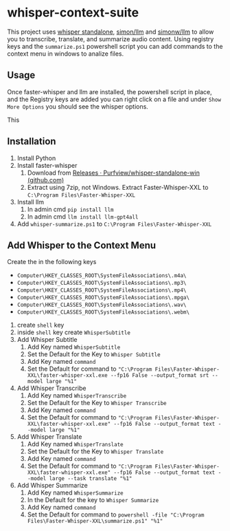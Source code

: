 # whisper-context-suite

This project uses [whisper standalone](https://github.com/Purfview/whisper-standalone-win), [simon/llm](https://github.com/simonw/llm) and [simonw/llm](https://github.com/simonw/llm-gpt4all) to allow you to transcribe, translate, and summarize audio content. Using registry keys and the `summarize.ps1` powershell script you can add commands to the context menu in windows to analize files.

## Usage

Once faster-whisper and llm are installed, the powershell script in place, and the Registry keys are added you can right click on a file and under `Show More Options` you should see the whisper options.

This 

## Installation

1. Install Python
2. Install faster-whisper
	1. Download from [Releases · Purfview/whisper-standalone-win (github.com)](https://github.com/Purfview/whisper-standalone-win/releases)
	2. Extract using 7zip, not Windows. Extract Faster-Whisper-XXL to `C:\Program Files\Faster-Whisper-XXL`
3. Install llm
    1. In admin cmd `pip install llm`
	2. In admin cmd  `llm install llm-gpt4all`
4. Add `whisper-summarize.ps1` to `C:\Program Files\Faster-Whisper-XXL`

## Add Whisper to the Context Menu
Create the in the following keys
- `Computer\HKEY_CLASSES_ROOT\SystemFileAssociations\.m4a\`
- `Computer\HKEY_CLASSES_ROOT\SystemFileAssociations\.mp3\`
- `Computer\HKEY_CLASSES_ROOT\SystemFileAssociations\.mp4\`
- `Computer\HKEY_CLASSES_ROOT\SystemFileAssociations\.mpga\`
- `Computer\HKEY_CLASSES_ROOT\SystemFileAssociations\.wav\`
- `Computer\HKEY_CLASSES_ROOT\SystemFileAssociations\.webm\`

1. create `shell` key
2. inside `shell` key create `WhisperSubtitle`
3. Add Whisper Subtitle
	1. Add Key named `WhisperSubtitle`
	2. Set the Default for the Key to `Whisper Subtitle`
	3. Add Key named `command` 
	4. Set the Default for command to `"C:\Program Files\Faster-Whisper-XXL\faster-whisper-xxl.exe --fp16 False --output_format srt --model large "%1"`
6. Add Whisper Transcribe
	1. Add Key named `WhisperTranscribe`
	2. Set the Default for the Key to `Whisper Transcribe`
	3. Add Key named `command` 
	4. Set the Default for command to `"C:\Program Files\Faster-Whisper-XXL\faster-whisper-xxl.exe" --fp16 False --output_format text --model large "%1"`
7. Add Whisper Translate
	1. Add Key named `WhisperTranslate`
	2. Set the Default for the Key to `Whisper Translate`
	3. Add Key named `command` 
	4. Set the Default for command to `"C:\Program Files\Faster-Whisper-XXL\faster-whisper-xxl.exe" --fp16 False --output_format text --model large --task translate "%1"`
8. Add Whisper Summarize
	1. Add Key named `WhisperSummarize`
	2. In the Default for the key to `Whisper Summarize`
	3. Add Key named `command` 
	4. Set the Default for command to `powershell -file "C:\Program Files\Faster-Whisper-XXL\summarize.ps1" "%1"`